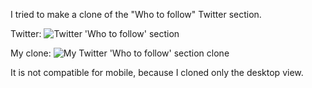 I tried to make a clone of the "Who to follow" Twitter section.

Twitter:
![Twitter 'Who to follow' section](https://i.imgur.com/CSWOtcG.png "Twitter 'Who to follow' section. Desktop view")

My clone:
![My Twitter 'Who to follow' section clone](https://i.imgur.com/2E9JzjO.png "My Twitter 'Who to follow' section clone. Desktop view")

It is not compatible for mobile, because I cloned only the desktop view.
